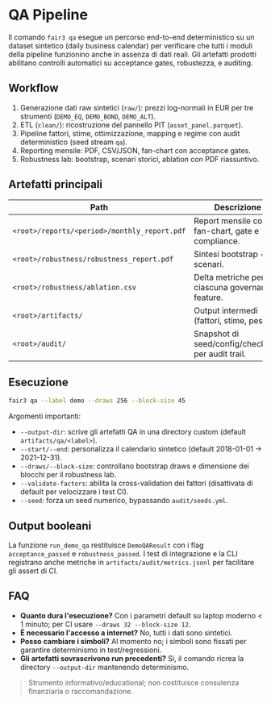 # QA Pipeline

Il comando `fair3 qa` esegue un percorso end-to-end deterministico su un dataset
sintetico (daily business calendar) per verificare che tutti i moduli della
pipeline funzionino anche in assenza di dati reali. Gli artefatti prodotti
abilitano controlli automatici su acceptance gates, robustezza, e auditing.

## Workflow

1. Generazione dati raw sintetici (`raw/`): prezzi log-normali in EUR per tre
   strumenti (`DEMO_EQ`, `DEMO_BOND`, `DEMO_ALT`).
2. ETL (`clean/`): ricostruzione del pannello PIT (`asset_panel.parquet`).
3. Pipeline fattori, stime, ottimizzazione, mapping e regime con audit
   deterministico (seed stream `qa`).
4. Reporting mensile: PDF, CSV/JSON, fan-chart con acceptance gates.
5. Robustness lab: bootstrap, scenari storici, ablation con PDF riassuntivo.

## Artefatti principali

| Path | Descrizione |
| --- | --- |
| `<root>/reports/<period>/monthly_report.pdf` | Report mensile con fan-chart, gate e compliance. |
| `<root>/robustness/robustness_report.pdf` | Sintesi bootstrap + scenari. |
| `<root>/robustness/ablation.csv` | Delta metriche per ciascuna governance feature. |
| `<root>/artifacts/` | Output intermedi (fattori, stime, pesi). |
| `<root>/audit/` | Snapshot di seed/config/checksum per audit trail. |

## Esecuzione

```bash
fair3 qa --label demo --draws 256 --block-size 45
```

Argomenti importanti:

- `--output-dir`: scrive gli artefatti QA in una directory custom (default
  `artifacts/qa/<label>`).
- `--start/--end`: personalizza il calendario sintetico (default 2018-01-01 →
  2021-12-31).
- `--draws/--block-size`: controllano bootstrap draws e dimensione dei blocchi
  per il robustness lab.
- `--validate-factors`: abilita la cross-validation dei fattori (disattivata di
  default per velocizzare i test CI).
- `--seed`: forza un seed numerico, bypassando `audit/seeds.yml`.

## Output booleani

La funzione `run_demo_qa` restituisce `DemoQAResult` con i flag
`acceptance_passed` e `robustness_passed`. I test di integrazione e la CLI
registrano anche metriche in `artifacts/audit/metrics.jsonl` per facilitare gli
assert di CI.

## FAQ

- **Quanto dura l'esecuzione?** Con i parametri default su laptop moderno < 1
  minuto; per CI usare `--draws 32 --block-size 12`.
- **È necessario l'accesso a internet?** No, tutti i dati sono sintetici.
- **Posso cambiare i simboli?** Al momento no; i simboli sono fissati per
  garantire determinismo in test/regressioni.
- **Gli artefatti sovrascrivono run precedenti?** Sì, il comando ricrea la
  directory `--output-dir` mantenendo determinismo.

> Strumento informativo/educational; non costituisce consulenza finanziaria o
> raccomandazione.
